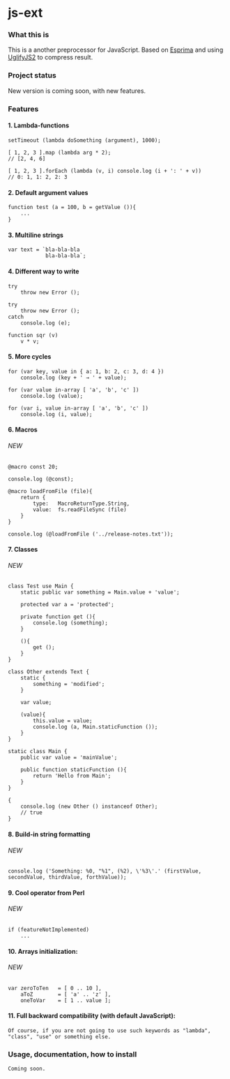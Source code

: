 # js-ext

### What this is

This is a another preprocessor for JavaScript. Based on [Esprima](https://github.com/ariya/esprima) and using [UglifyJS2](https://github.com/mishoo/UglifyJS2) to compress result.

### Project status

New version is coming soon, with new features.

### Features

#### 1. Lambda-functions

	setTimeout (lambda doSomething (argument), 1000);
	
	[ 1, 2, 3 ].map (lambda arg * 2);     
	// [2, 4, 6]
	
	[ 1, 2, 3 ].forEach (lambda (v, i) console.log (i + ': ' + v))
	// 0: 1, 1: 2, 2: 3

#### 2. Default argument values

	function test (a = 100, b = getValue ()){
		...
	}

#### 3. Multiline strings

	var text = `bla-bla-bla
				bla-bla-bla`;
	
#### 4. Different way to write

	try
		throw new Error ();
		
	try
		throw new Error ();
	catch
		console.log (e);
		
	function sqr (v)
		v * v;

#### 5. More cycles

	for (var key, value in { a: 1, b: 2, c: 3, d: 4 })
		console.log (key + ' → ' + value); 

	for (var value in-array [ 'a', 'b', 'c' ])
		console.log (value);

	for (var i, value in-array [ 'a', 'b', 'c' ])
		console.log (i, value);

#### 6. Macros
###### NEW

	@macro const 20;

	console.log (@const);

	@macro loadFromFile (file){
		return {
			type: 	MacroReturnType.String,
			value: 	fs.readFileSync (file)
		}
	}

	console.log (@loadFromFile ('../release-notes.txt'));
				
#### 7. Classes 
###### NEW

	class Test use Main {
		static public var something = Main.value + 'value';

		protected var a = 'protected';
		
		private function get (){
			console.log (something);
		}
		
		(){
			get ();
		}
	}
	
	class Other extends Text {
		static {
			something = 'modified';
		}

		var value;
		
		(value){
			this.value = value;
			console.log (a, Main.staticFunction ());
		}
	}

	static class Main {
		public var value = 'mainValue';

		public function staticFunction (){
			return 'Hello from Main';
		}
	}

	{
		console.log (new Other () instanceof Other);
		// true
	}
		
#### 8. Build-in string formatting 
###### NEW
	
	console.log ('Something: %0, "%1", (%2), \'%3\'.' (firstValue, secondValue, thirdValue, forthValue));

#### 9. Cool operator from Perl 
###### NEW
	
	if (featureNotImplemented)
		...

#### 10. Arrays initialization:
###### NEW
	
	var zeroToTen 	= [ 0 .. 10 ],
		aToZ 		= [ 'a' .. 'z' ],
		oneToVar 	= [ 1 .. value ];
		
#### 11. Full backward compatibility (with default JavaScript):

	Of course, if you are not going to use such keywords as "lambda", "class", "use" or something else.

### Usage, documentation, how to install

	Coming soon.
